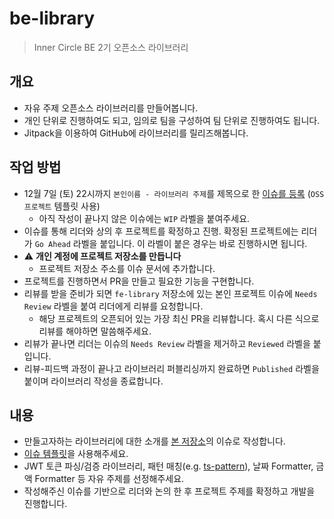 # be-library

> Inner Circle BE 2기 오픈소스 라이브러리

## 개요

- 자유 주제 오픈소스 라이브러리를 만들어봅니다.
- 개인 단위로 진행하여도 되고, 임의로 팀을 구성하여 팀 단위로 진행하여도 됩니다.
- Jitpack을 이용하여 GitHub에 라이브러리를 릴리즈해봅니다.

## 작업 방법

- 12월 7일 (토) 22시까지 `본인이름 - 라이브러리 주제`를 제목으로 한 [이슈를 등록](https://github.com/FC-InnerCircle-ICD2/be-library/issues/new/choose) (`OSS 프로젝트` 템플릿 사용)
  - 아직 작성이 끝나지 않은 이슈에는 `WIP` 라벨을 붙여주세요.
- 이슈를 통해 리더와 상의 후 프로젝트를 확정하고 진행. 확정된 프로젝트에는 리더가 `Go Ahead` 라벨을 붙입니다. 이 라벨이 붙은 경우는 바로 진행하시면 됩니다.
- ⚠️ **개인 계정에 프로젝트 저장소를 만듭니다**
  - 프로젝트 저장소 주소를 이슈 문서에 추가합니다.
- 프로젝트를 진행하면서 PR을 만들고 필요한 기능을 구현합니다.
- 리뷰를 받을 준비가 되면 `fe-library` 저장소에 있는 본인 프로젝트 이슈에 `Needs Review` 라벨을 붙여 리더에게 리뷰를 요청합니다.
  - 해당 프로젝트의 오픈되어 있는 가장 최신 PR을 리뷰합니다. 혹시 다른 식으로 리뷰를 해야하면 말씀해주세요.
- 리뷰가 끝나면 리더는 이슈의 `Needs Review` 라벨을 제거하고 `Reviewed` 라벨을 붙입니다.
- 리뷰-피드백 과정이 끝나고 라이브러리 퍼블리싱까지 완료하면 `Published` 라벨을 붙이며 라이브러리 작성을 종료합니다.

## 내용

- 만들고자하는 라이브러리에 대한 소개를 [본 저장소](https://github.com/FC-InnerCircle-ICD2/be-library)의 이슈로 작성합니다.
- [이슈 템플릿](https://github.com/FC-InnerCircle-ICD2/be-library/blob/main/.github/ISSUE_TEMPLATE/oss-project.md)을 사용해주세요.
- JWT 토큰 파싱/검증 라이브러리, 패턴 매칭(e.g. [ts-pattern](https://github.com/gvergnaud/ts-pattern)), 날짜 Formatter, 금액 Formatter 등 자유 주제를 선정해주세요.
- 작성해주신 이슈를 기반으로 리더와 논의 한 후 프로젝트 주제를 확정하고 개발을 진행합니다.
